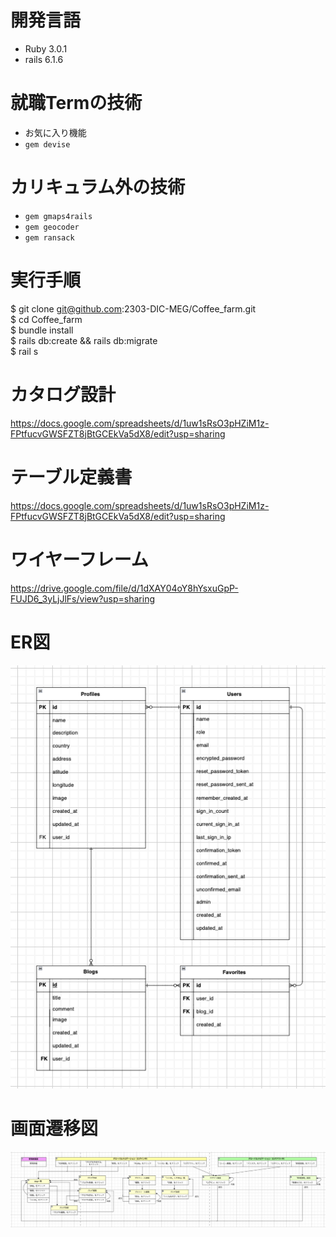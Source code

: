 # 開発言語
- Ruby 3.0.1
- rails 6.1.6

# 就職Termの技術
- お気に入り機能
- `gem devise`

# カリキュラム外の技術
- `gem gmaps4rails`
- `gem geocoder`
- `gem ransack`

# 実行手順
$ git clone git@github.com:2303-DIC-MEG/Coffee_farm.git  
$ cd Coffee_farm   
$ bundle install   
$ rails db:create && rails db:migrate   
$ rail s  

# カタログ設計
https://docs.google.com/spreadsheets/d/1uw1sRsO3pHZiM1z-FPtfucvGWSFZT8jBtGCEkVa5dX8/edit?usp=sharing
# テーブル定義書
https://docs.google.com/spreadsheets/d/1uw1sRsO3pHZiM1z-FPtfucvGWSFZT8jBtGCEkVa5dX8/edit?usp=sharing
# ワイヤーフレーム
https://drive.google.com/file/d/1dXAY04oY8hYsxuGpP-FUJD6_3yLjJlFs/view?usp=sharing
# ER図
![](ER.png)
# 画面遷移図
![](Diagram.png)